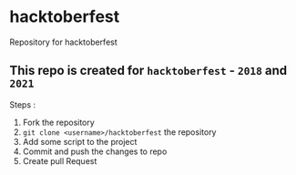 # hacktoberfest
Repository for hacktoberfest 

## This repo is created for `hacktoberfest` - `2018` and `2021`

Steps :
1. Fork the repository
2. `git clone <username>/hacktoberfest` the repository
3. Add some script to the project
4. Commit and push the changes to repo
5. Create pull Request
